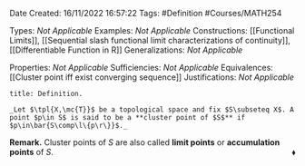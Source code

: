 <div class="topSpace"></div>

Date Created: 16/11/2022 16:57:22
Tags: #Definition #Courses/MATH254

Types: _Not Applicable_
Examples: _Not Applicable_
Constructions: [[Functional Limits]], [[Sequential slash functional limit characterizations of continuity]], [[Differentiable Function in R]]
Generalizations: _Not Applicable_

Properties: _Not Applicable_
Sufficiencies: _Not Applicable_
Equivalences: [[Cluster point iff exist converging sequence]]
Justifications: _Not Applicable_

``` ad-Definition
title: Definition.

_Let $\tpl{X,\mc{T}}$ be a topological space and fix $S\subseteq X$. A point $p\in S$ is said to be a **cluster point of $S$** if $p\in\bar{S\comp\l\{p\r\}}$._

```

**Remark.** Cluster points of $S$ are also called **limit points** or **accumulation points** of $S$.<span style="float:right;">$\blacklozenge$</span>

